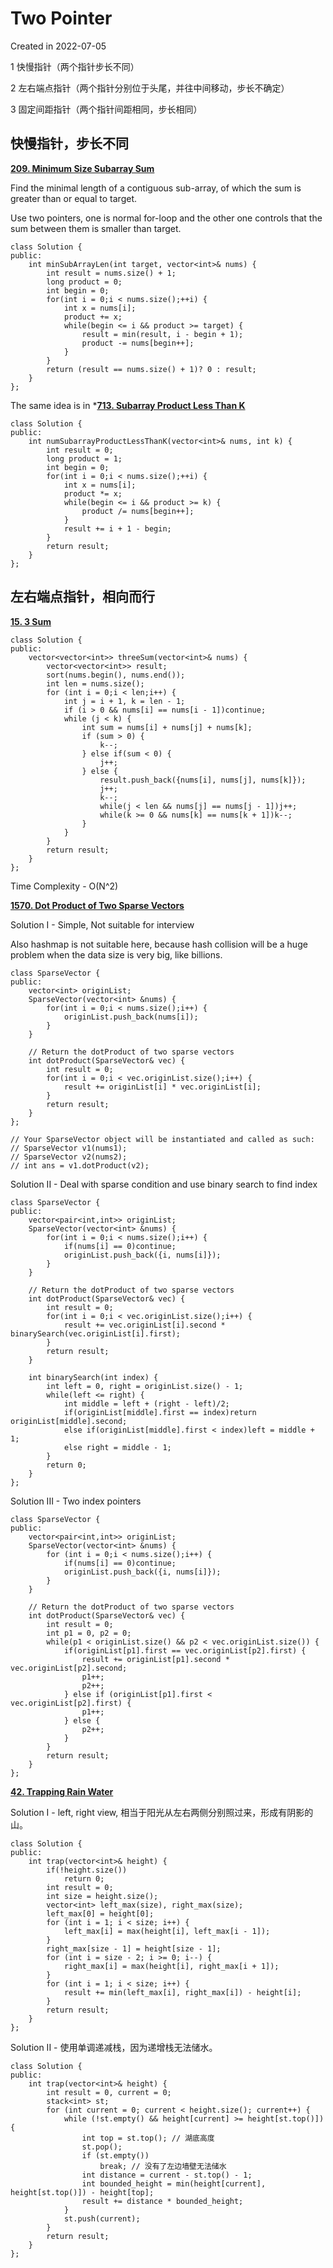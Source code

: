 # Two Pointer

Created in 2022-07-05

1 快慢指针（两个指针步长不同）

2 左右端点指针（两个指针分别位于头尾，并往中间移动，步长不确定）

3 固定间距指针（两个指针间距相同，步长相同）

## 快慢指针，步长不同

**[209. Minimum Size Subarray Sum](https://leetcode.com/problems/minimum-size-subarray-sum/)**

Find the minimal length of a contiguous sub-array, of which the sum is greater than or equal to target.

Use two pointers, one is normal for-loop and the other one controls that the sum between them is smaller than target.

```
class Solution {
public:
    int minSubArrayLen(int target, vector<int>& nums) {
        int result = nums.size() + 1;
        long product = 0;
        int begin = 0;
        for(int i = 0;i < nums.size();++i) {
            int x = nums[i];
            product += x;
            while(begin <= i && product >= target) {
                result = min(result, i - begin + 1);
                product -= nums[begin++];
            }
        }
        return (result == nums.size() + 1)? 0 : result;
    }
};
```

The same idea is in ***[713. Subarray Product Less Than K](https://leetcode.com/problems/subarray-product-less-than-k/)**

```
class Solution {
public:
    int numSubarrayProductLessThanK(vector<int>& nums, int k) {
        int result = 0;
        long product = 1;
        int begin = 0;
        for(int i = 0;i < nums.size();++i) {
            int x = nums[i];
            product *= x;
            while(begin <= i && product >= k) {
                product /= nums[begin++];
            }
            result += i + 1 - begin;
        }
        return result;
    }
};
```

## 左右端点指针，相向而行

**[15. 3 Sum](https://leetcode.com/problems/3sum/)**

```
class Solution {
public:
    vector<vector<int>> threeSum(vector<int>& nums) {
        vector<vector<int>> result;
        sort(nums.begin(), nums.end());
        int len = nums.size();
        for (int i = 0;i < len;i++) {
            int j = i + 1, k = len - 1;
            if (i > 0 && nums[i] == nums[i - 1])continue;
            while (j < k) {
                int sum = nums[i] + nums[j] + nums[k];
                if (sum > 0) {
                    k--;
                } else if(sum < 0) {
                    j++;
                } else {
                    result.push_back({nums[i], nums[j], nums[k]});
                    j++;
                    k--;
                    while(j < len && nums[j] == nums[j - 1])j++;
                    while(k >= 0 && nums[k] == nums[k + 1])k--;
                }
            }
        }
        return result;
    }
};
```
Time Complexity - O(N^2)

**[1570. Dot Product of Two Sparse Vectors](https://leetcode.com/problems/dot-product-of-two-sparse-vectors/)**

Solution I - Simple, Not suitable for interview

Also hashmap is not suitable here, because hash collision will be a huge problem when the data size is very big, like billions.

```
class SparseVector {
public:
    vector<int> originList;
    SparseVector(vector<int> &nums) {
        for(int i = 0;i < nums.size();i++) {
            originList.push_back(nums[i]);
        }
    }
    
    // Return the dotProduct of two sparse vectors
    int dotProduct(SparseVector& vec) {
        int result = 0;
        for(int i = 0;i < vec.originList.size();i++) {
            result += originList[i] * vec.originList[i];
        }
        return result;
    }
};

// Your SparseVector object will be instantiated and called as such:
// SparseVector v1(nums1);
// SparseVector v2(nums2);
// int ans = v1.dotProduct(v2);
```

Solution II - Deal with sparse condition and use binary search to find index

```
class SparseVector {
public:
    vector<pair<int,int>> originList;
    SparseVector(vector<int> &nums) {
        for(int i = 0;i < nums.size();i++) {
            if(nums[i] == 0)continue;
            originList.push_back({i, nums[i]});
        }
    }
    
    // Return the dotProduct of two sparse vectors
    int dotProduct(SparseVector& vec) {
        int result = 0;
        for(int i = 0;i < vec.originList.size();i++) {
            result += vec.originList[i].second * binarySearch(vec.originList[i].first);
        }
        return result;
    }
    
    int binarySearch(int index) {
        int left = 0, right = originList.size() - 1;
        while(left <= right) {
            int middle = left + (right - left)/2;
            if(originList[middle].first == index)return originList[middle].second;
            else if(originList[middle].first < index)left = middle + 1;
            else right = middle - 1;
        }
        return 0;
    }
};
```

Solution III - Two index pointers

```
class SparseVector {
public:
    vector<pair<int,int>> originList;
    SparseVector(vector<int> &nums) {
        for (int i = 0;i < nums.size();i++) {
            if(nums[i] == 0)continue;
            originList.push_back({i, nums[i]});
        }
    }
    
    // Return the dotProduct of two sparse vectors
    int dotProduct(SparseVector& vec) {
        int result = 0;
        int p1 = 0, p2 = 0;
        while(p1 < originList.size() && p2 < vec.originList.size()) {
            if(originList[p1].first == vec.originList[p2].first) {
                result += originList[p1].second * vec.originList[p2].second;
                p1++;
                p2++;
            } else if (originList[p1].first < vec.originList[p2].first) {
                p1++;
            } else {
                p2++;
            }
        }
        return result;
    }
};
```

**[42. Trapping Rain Water](https://leetcode.com/problems/trapping-rain-water/)**

Solution I - left, right view, 相当于阳光从左右两侧分别照过来，形成有阴影的山。

```
class Solution {
public:
    int trap(vector<int>& height) {
        if(!height.size())
            return 0;
        int result = 0;
        int size = height.size();
        vector<int> left_max(size), right_max(size);
        left_max[0] = height[0];
        for (int i = 1; i < size; i++) {
            left_max[i] = max(height[i], left_max[i - 1]);
        }
        right_max[size - 1] = height[size - 1];
        for (int i = size - 2; i >= 0; i--) {
            right_max[i] = max(height[i], right_max[i + 1]);
        }
        for (int i = 1; i < size; i++) {
            result += min(left_max[i], right_max[i]) - height[i];
        }
        return result;
    }
};
```

Solution II - 使用单调递减栈，因为递增栈无法储水。

```
class Solution {
public:
    int trap(vector<int>& height) {
        int result = 0, current = 0;
        stack<int> st;
        for (int current = 0; current < height.size(); current++) {
            while (!st.empty() && height[current] >= height[st.top()]) {
                int top = st.top(); // 湖底高度
                st.pop();
                if (st.empty())
                    break; // 没有了左边墙壁无法储水
                int distance = current - st.top() - 1;
                int bounded_height = min(height[current], height[st.top()]) - height[top];
                result += distance * bounded_height;
            }
            st.push(current);
        }
        return result;
    }
};
```
